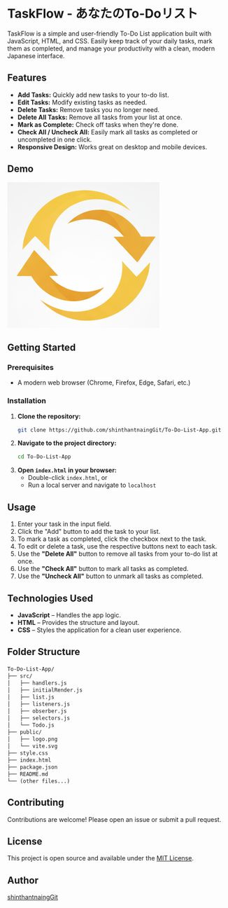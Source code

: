 # TaskFlow - あなたのTo-Doリスト

TaskFlow is a simple and user-friendly To-Do List application built with JavaScript, HTML, and CSS. Easily keep track of your daily tasks, mark them as completed, and manage your productivity with a clean, modern Japanese interface.

## Features

- **Add Tasks:** Quickly add new tasks to your to-do list.
- **Edit Tasks:** Modify existing tasks as needed.
- **Delete Tasks:** Remove tasks you no longer need.
- **Delete All Tasks:** Remove all tasks from your list at once.
- **Mark as Complete:** Check off tasks when they're done.
- **Check All / Uncheck All:** Easily mark all tasks as completed or uncompleted in one click.
- **Responsive Design:** Works great on desktop and mobile devices.

## Demo

![TaskFlow Screenshot](public/logo.png)

## Getting Started

### Prerequisites

- A modern web browser (Chrome, Firefox, Edge, Safari, etc.)

### Installation

1. **Clone the repository:**
    ```bash
    git clone https://github.com/shinthantnaingGit/To-Do-List-App.git
    ```
2. **Navigate to the project directory:**
    ```bash
    cd To-Do-List-App
    ```
3. **Open `index.html` in your browser:**
    - Double-click `index.html`, or
    - Run a local server and navigate to `localhost`

## Usage

1. Enter your task in the input field.
2. Click the "Add" button to add the task to your list.
3. To mark a task as completed, click the checkbox next to the task.
4. To edit or delete a task, use the respective buttons next to each task.
5. Use the **"Delete All"** button to remove all tasks from your to-do list at once.
6. Use the **"Check All"** button to mark all tasks as completed.
7. Use the **"Uncheck All"** button to unmark all tasks as completed.

## Technologies Used

- **JavaScript** – Handles the app logic.
- **HTML** – Provides the structure and layout.
- **CSS** – Styles the application for a clean user experience.

## Folder Structure

```
To-Do-List-App/
├── src/
│   ├── handlers.js
│   ├── initialRender.js
│   ├── list.js
│   ├── listeners.js
│   ├── obserber.js
│   ├── selectors.js
│   └── Todo.js
├── public/
│   ├── logo.png
│   └── vite.svg
├── style.css
├── index.html
├── package.json
├── README.md
└── (other files...)
```

## Contributing

Contributions are welcome! Please open an issue or submit a pull request.

## License

This project is open source and available under the [MIT License](LICENSE).

## Author

[shinthantnaingGit](https://github.com/shinthantnaingGit)
